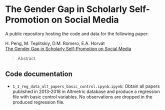 # The Gender Gap in Scholarly Self-Promotion on Social Media

A public repository hosting the code and data for the following paper:

H. Peng, M. Teplitskiy, D.M. Romero, E.A. Horvát </br>
[The Gender Gap in Scholarly Self-Promotion on Social Media](https://xyz.com) </br>

> Abstract.

## Code documentation

* `1_1_reg_data_alt_papers_basic_control.ipynb.ipynb`: Obtain all papers published in 2013-2018 in Altmetric database and produce a regression file with basic control variables. No observations are dropped in the produced regression file.
